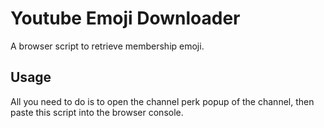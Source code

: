 # Youtube Emoji Downloader

A browser script to retrieve membership emoji.

## Usage
All you need to do is to open the channel perk popup of the channel, then paste this script into the browser console. 
